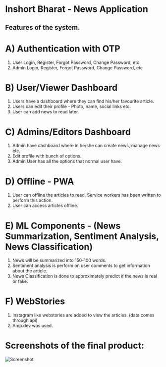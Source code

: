 # Inshort Bharat - News Application

## Features of the system.
# A) Authentication with OTP
1) User Login, Register, Forgot Password, Change Password, etc
2) Admin Login, Register, Forgot Password, Change Password, etc

# B) User/Viewer Dashboard
1) Users have a dashboard where they can find his/her favourite article.
2) Users can edit their profile - Photo, name,  social links etc.
3) User can add news to read later.

# C) Admins/Editors Dashboard
1) Admin have dashboard where in he/she can create news, manage news etc.
2) Edit profile with bunch of options.
3) Admin User has all the options that normal user have.


# D) Offline - PWA 
1) User can offline the articles to read, Service workers has been written to perform this action.
2) User can access articles offline.

# E) ML Components - (News Summarization, Sentiment Analysis, News Classification) 
1) News will be summarized into 150-100 words.
2) Sentiment analysis is perform on user comments to get information about the article.
3) News Classification is done to approximately predict if the news is real or fake.

# F) WebStories
1) Instagram like webstories are added to view the articles. (data comes through api)
2) Amp.dev was used.

# Screenshots of the final product:
![Screenshot](https://raw.github.com/narender-rk10/MyProctor.ai-AI-BASED-SMART-ONLINE-EXAMINATION-PROCTORING-SYSYTEM/main/SCREENSHOTS/image1.png)
